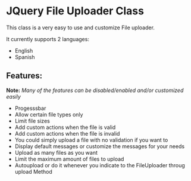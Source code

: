 # JQuery File Uploader Class

This class is a very easy to use and customize File uploader. 

It currently supports 2 languages:
* English
* Spanish

## Features:

**Note:** _Many of the features can be disabled/enabled and/or customized easily_

 * Progesssbar 
 * Allow certain file types only 
 * Limit file sizes
 * Add custom actions when the file is valid
 * Add custom actions when the file is invalid
 * You could simply upload a file with no validation if you want to
 * Display default messages or customize the messages for your needs
 * Upload as many files as you want
 * Limit the maximum amount of files to upload
 * Autoupload or do it whenever you indicate to the FileUploader throug upload Method
    
    
